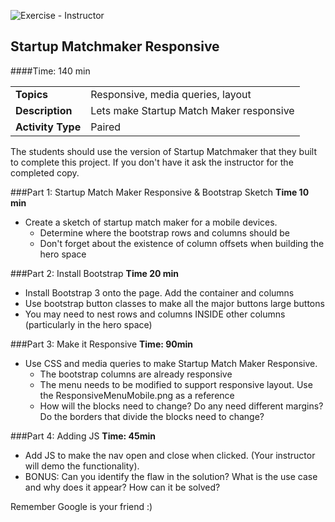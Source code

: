 ![Exercise - Instructor](../../../img/icons/exercise_icon_md.png)

## Startup Matchmaker Responsive

####Time: 140 min

| | |
| ------------- |:-------------|
| __Topics__ | Responsive, media queries, layout| 
| __Description__| Lets make Startup Match Maker responsive |    
| __Activity Type__| Paired |    
 
The students should use the version of Startup Matchmaker that they built to complete this project. If you don't have it ask the instructor for the completed copy.

###Part 1: Startup Match Maker Responsive & Bootstrap Sketch
__Time 10 min__
	
*	Create a sketch of startup match maker for a mobile devices.
    * Determine where the bootstrap rows and columns should be
    * Don't forget about the existence of column offsets when building the hero space


###Part 2: Install Bootstrap
__Time 20 min__

*   Install Bootstrap 3 onto the page.  Add the container and columns
*   Use bootstrap button classes to make all the major buttons large buttons
*   You may need to nest rows and columns INSIDE other columns (particularly in the hero space)

###Part 3: Make it Responsive
__Time: 90min__

*	Use CSS and media queries to make Startup Match Maker Responsive.
    * The bootstrap columns are already responsive
    * The menu needs to be modified to support responsive layout.  Use the ResponsiveMenuMobile.png as a reference
    * How will the blocks need to change?  Do any need different margins?  Do the borders that divide the blocks need to change?


###Part 4: Adding JS
__Time: 45min__

*	Add JS to make the nav open and close when clicked. (Your instructor will demo the functionality).
*   BONUS: Can you identify the flaw in the solution? What is the use case and why does it appear?  How can it be solved?

Remember Google is your friend :)